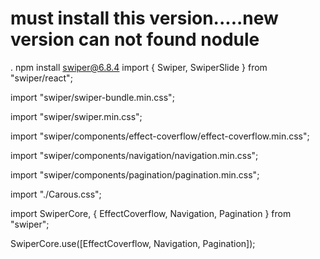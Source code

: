 # must install this version.....new version can not found nodule
. npm install swiper@6.8.4
import { Swiper, SwiperSlide } from "swiper/react";

import "swiper/swiper-bundle.min.css";

import "swiper/swiper.min.css";

import "swiper/components/effect-coverflow/effect-coverflow.min.css";

import "swiper/components/navigation/navigation.min.css";

import "swiper/components/pagination/pagination.min.css";

import "./Carous.css";

import SwiperCore, { EffectCoverflow, Navigation, Pagination } from "swiper";

SwiperCore.use([EffectCoverflow, Navigation, Pagination]);
